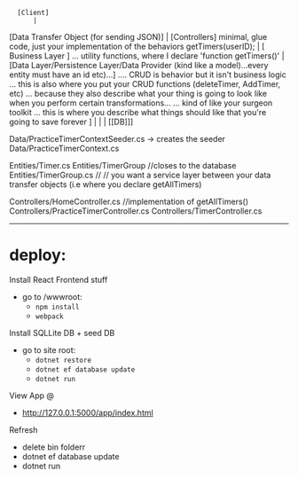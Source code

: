 

      [Client]
          |
  [Data Transfer Object (for sending JSON)]
          |
    [Controllers]
   minimal, glue code, just your
      implementation of the behaviors
   getTimers(userID);
          |
  [ Business Layer ]
  ... utility functions,
  where I declare 'function getTimers()'
          |
[Data Layer/Persistence Layer/Data Provider (kind like a model)...every entity must have an id etc)...]
  .... CRUD is behavior but it isn't business logic
  ... this is also where you put your CRUD functions (deleteTimer, AddTimer, etc)
  ... because they also describe what your thing is going to look like when you perform certain transformations...
  ... kind of like your surgeon toolkit
  ... this is where you describe what things should like that you're going to save forever ]
  |
  |
  |
[[DB]]]


 Data/PracticeTimerContextSeeder.cs -> creates the seeder
 Data/PracticeTimerContext.cs

 Entities/Timer.cs
 Entities/TimerGroup //closes to the database
 Entities/TimerGroup.cs
//
// you want a service layer between your data transfer objects (i.e where you declare getAllTimers)



 Controllers/HomeController.cs //implementation of getAllTimers()
 Controllers/PracticeTimerController.cs
 Controllers/TimerController.cs

-------------
# deploy:

Install React Frontend stuff
* go to /wwwroot:
  * `npm install`
  * `webpack`

Install SQLLite DB + seed DB
* go to site root:
  * `dotnet restore`
  * `dotnet ef database update`
  * `dotnet run`

View App @
* http://127.0.0.1:5000/app/index.html


Refresh
- delete bin folderr
- dotnet ef database update
- dotnet run
